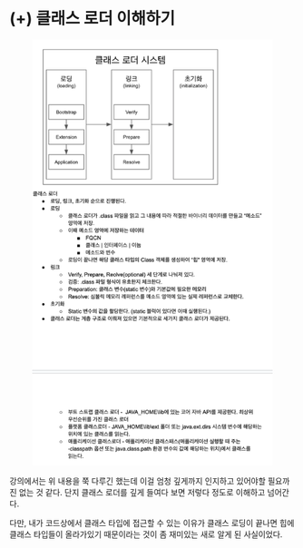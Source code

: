 # (+) 클래스 로더 이해하기

<figure><img src="../../.gitbook/assets/image (53).png" alt=""><figcaption></figcaption></figure>

강의에서는 위 내용을 쭉 다루긴 했는데 이걸 엄청 깊게까지 인지하고 있어야할 필요까진 없는 것 같다. 단지 클래스 로더를 깊게 들여다 보면 저렇다 정도로 이해하고 넘어간다.

다만, 내가 코드상에서 클래스 타입에 접근할 수 있는 이유가 클래스 로딩이 끝나면 힙에 클래스 타입들이 올라가있기 때문이라는 것이 좀 재미있는 새로 알게 된 사실이었다.
